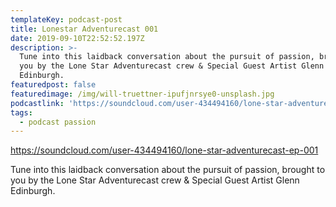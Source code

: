```yaml
---
templateKey: podcast-post
title: Lonestar Adventurecast 001
date: 2019-09-10T22:52:52.197Z
description: >-
  Tune into this laidback conversation about the pursuit of passion, brought to
  you by the Lone Star Adventurecast crew & Special Guest Artist Glenn
  Edinburgh.
featuredpost: false
featuredimage: /img/will-truettner-ipufjnrsye0-unsplash.jpg
podcastlink: 'https://soundcloud.com/user-434494160/lone-star-adventurecast-ep-001'
tags:
  - podcast passion
---
```

https://soundcloud.com/user-434494160/lone-star-adventurecast-ep-001



Tune into this laidback conversation about the pursuit of passion, brought to you by the Lone Star Adventurecast crew & Special Guest Artist Glenn Edinburgh.
